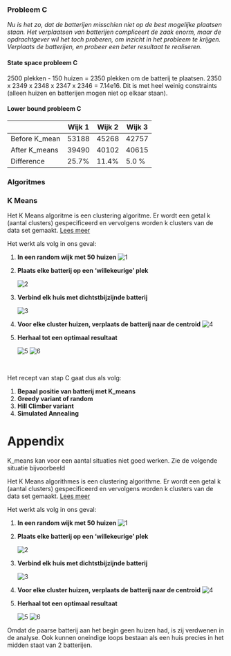 <!-- # SmartGrid December 2018
Philip Oosterholt
Mohamed Baioumy
Thomas Hoedeman -->

### Probleem C

*Nu is het zo, dat de batterijen misschien niet op de best mogelijke plaatsen staan. Het verplaatsen van batterijen compliceert de zaak enorm, maar de opdrachtgever wil het toch proberen, om inzicht in het probleem te krijgen. Verplaats de batterijen, en probeer een beter resultaat te realiseren.*

#### State space probleem C

2500 plekken - 150 huizen = 2350 plekken om de batterij te plaatsen. 2350 x 2349 x 2348 x 2347 x 2346 = 7.14e16. Dit is met heel weinig constraints (alleen huizen en batterijen mogen niet op elkaar staan).

#### Lower bound probleem C

|               | Wijk 1 | Wijk 2 | Wijk 3 |
| ------------- | ------ | ------ | ------ |
| Before K_mean | 53188  | 45268  | 42757  |
| After K_means | 39490  | 40102  | 40615  |
| Difference    | 25.7%  | 11.4%  | 5.0 %  |

### Algoritmes

### K Means

Het K Means algoritme is een clustering algoritme. Er wordt een getal k (aantal clusters) gespecificeerd en vervolgens worden k clusters van de data set gemaakt. [Lees meer](https://en.wikipedia.org/wiki/K-means_clustering)

Het werkt als volg in ons geval:

1. **In een random wijk met 50 huizen**
   ![1](https://github.com/ThomasHoed/Heuristieken/blob/master/Documentation/Pictures/kMeans%20-%20optimal%20result/Figure%201.png)

2. **Plaats elke batterij op een ‘willekeurige’ plek**

   ![2](https://github.com/ThomasHoed/Heuristieken/blob/master/Documentation/Pictures/kMeans%20-%20optimal%20result/Figure%202.png)

3. **Verbind elk huis met dichtstbijzijnde batterij**

   ![3](https://github.com/ThomasHoed/Heuristieken/blob/master/Documentation/Pictures/kMeans%20-%20optimal%20result/Figure%203.png)

4. **Voor elke cluster huizen, verplaats de batterij naar de centroid**
   ![4](https://github.com/ThomasHoed/Heuristieken/blob/master/Documentation/Pictures/kMeans%20-%20optimal%20result/Figure%204.png)

5. **Herhaal tot een optimaal resultaat**

   ![5](https://github.com/ThomasHoed/Heuristieken/blob/master/Documentation/Pictures/kMeans%20-%20optimal%20result/Figure%205.png)
   ![6](https://github.com/ThomasHoed/Heuristieken/blob/master/Documentation/Pictures/kMeans%20-%20optimal%20result/Figure%206.png)

   ​


Het recept van stap C gaat dus als volg:

1. **Bepaal positie van batterij met K_means**
2. **Greedy variant of random**
3. **Hill Climber variant**
4. **Simulated Annealing**

# Appendix

K_means kan voor een aantal situaties niet goed werken. Zie de volgende situatie bijvoorbeeld

Het K Means algorithmes is een clustering algorithme. Er wordt een getal k (aantal clusters) gespecificeerd en vervolgens worden k clusters van de data set gemaakt. [Lees meer](https://en.wikipedia.org/wiki/K-means_clustering)

Het werkt als volg in ons geval:

1. **In een random wijk met 50 huizen**
   ![1](https://github.com/ThomasHoed/Heuristieken/blob/master/Documentation/Pictures/kMeans%20-%20non%20optimal%20result/Figure%201.png)

2. **Plaats elke batterij op een ‘willekeurige’ plek**

   ![2](https://github.com/ThomasHoed/Heuristieken/blob/master/Documentation/Pictures/kMeans%20-%20non%20optimal%20result/Figure%202.png)

3. **Verbind elk huis met dichtstbijzijnde batterij**

   ![3](https://github.com/ThomasHoed/Heuristieken/blob/master/Documentation/Pictures/kMeans%20-%20non%20optimal%20result/Figure%203.png)

4. **Voor elke cluster huizen, verplaats de batterij naar de centroid**
   ![4](https://github.com/ThomasHoed/Heuristieken/blob/master/Documentation/Pictures/kMeans%20-%20non%20optimal%20result/Figure%204.png)

5. **Herhaal tot een optimaal resultaat**

   ![5](https://github.com/ThomasHoed/Heuristieken/blob/master/Documentation/Pictures/kMeans%20-%20non%20optimal%20result/Figure%205.png)
   ![6](https://github.com/ThomasHoed/Heuristieken/blob/master/Documentation/Pictures/kMeans%20-%20non%20optimal%20result/Figure%206.png)



Omdat de paarse batterij aan het begin geen huizen had, is zij verdwenen in de analyse. Ook kunnen oneindige loops bestaan als een huis precies in het midden staat van 2 batterijen.
